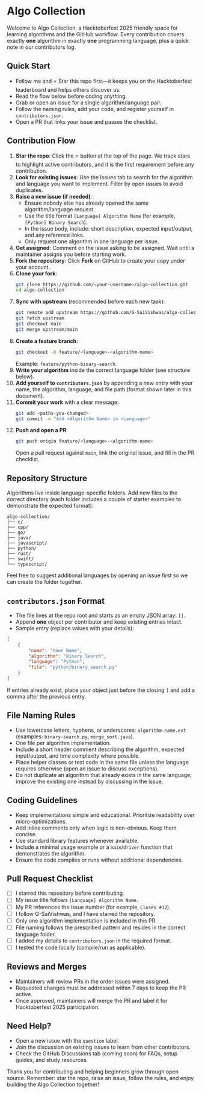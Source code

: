 # Algo Collection

Welcome to Algo Collection, a Hacktoberfest 2025 friendly space for learning algorithms and the GitHub workflow. Every contribution covers exactly **one** algorithm in exactly **one** programming language, plus a quick note in our contributors log.

## Quick Start
- Follow me and ⭐ Star this repo first—it keeps you on the Hacktoberfest leaderboard and helps others discover us.
- Read the flow below before coding anything.
- Grab or open an issue for a single algorithm/language pair.
- Follow the naming rules, add your code, and register yourself in `contributors.json`.
- Open a PR that links your issue and passes the checklist.

## Contribution Flow
1. **Star the repo**: Click the ⭐ button at the top of the page. We track stars to highlight active contributors, and it is the first requirement before any contribution.
2. **Look for existing issues**: Use the Issues tab to search for the algorithm and language you want to implement. Filter by open issues to avoid duplicates.
3. **Raise a new issue (if needed)**:
	- Ensure nobody else has already opened the same algorithm/language request.
	- Use the title format `[Language] Algorithm Name` (for example, `[Python] Binary Search`).
	- In the issue body, include: short description, expected input/output, and any reference links.
	- Only request one algorithm in one language per issue.
4. **Get assigned**: Comment on the issue asking to be assigned. Wait until a maintainer assigns you before starting work.
5. **Fork the repository**: Click **Fork** on GitHub to create your copy under your account.
6. **Clone your fork**:
	```bash
	git clone https://github.com/<your-username>/algo-collection.git
	cd algo-collection
	```
7. **Sync with upstream** (recommended before each new task):
	```bash
	git remote add upstream https://github.com/G-SaiVishwas/algo-collection.git
	git fetch upstream
	git checkout main
	git merge upstream/main
	```
8. **Create a feature branch**:
	```bash
	git checkout -b feature/<language>-<algorithm-name>
	```
	Example: `feature/python-binary-search`.
9. **Write your algorithm** inside the correct language folder (see structure below).
10. **Add yourself to `contributors.json`** by appending a new entry with your name, the algorithm, language, and file path (format shown later in this document).
11. **Commit your work** with a clear message:
    ```bash
    git add <paths-you-changed>
    git commit -m "Add <Algorithm Name> in <Language>"
    ```
12. **Push and open a PR**:
    ```bash
    git push origin feature/<language>-<algorithm-name>
    ```
    Open a pull request against `main`, link the original issue, and fill in the PR checklist.

## Repository Structure
Algorithms live inside language-specific folders. Add new files to the correct directory (each folder includes a couple of starter examples to demonstrate the expected format):

```
algo-collection/
├── c/
├── cpp/
├── go/
├── java/
├── javascript/
├── python/
├── rust/
├── swift/
└── typescript/
```

Feel free to suggest additional languages by opening an issue first so we can create the folder together.

## `contributors.json` Format
- The file lives at the repo root and starts as an empty JSON array: `[]`.
- Append **one** object per contributor and keep existing entries intact.
- Sample entry (replace values with your details):

```json
[
	{
		"name": "Your Name",
		"algorithm": "Binary Search",
		"language": "Python",
		"file": "python/binary_search.py"
	}
]
```

If entries already exist, place your object just before the closing `]` and add a comma after the previous entry.

## File Naming Rules
- Use lowercase letters, hyphens, or underscores: `algorithm-name.ext` (examples: `binary-search.py`, `merge_sort.java`).
- One file per algorithm implementation.
- Include a short header comment describing the algorithm, expected input/output, and time complexity where possible.
- Place helper classes or test code in the same file unless the language requires otherwise (open an issue to discuss exceptions).
- Do not duplicate an algorithm that already exists in the same language; improve the existing one instead by discussing in the issue.

## Coding Guidelines
- Keep implementations simple and educational. Prioritize readability over micro-optimizations.
- Add inline comments only when logic is non-obvious. Keep them concise.
- Use standard library features whenever available.
- Include a minimal usage example or a `main`/`driver` function that demonstrates the algorithm.
- Ensure the code compiles or runs without additional dependencies.

## Pull Request Checklist
- [ ] I starred this repository before contributing.
- [ ] My issue title follows `[Language] Algorithm Name`.
- [ ] My PR references the issue number (for example, `Closes #12`).
- [ ] I follow G-SaiVishwas, and I have starred the repository.
- [ ] Only one algorithm implementation is included in this PR.
- [ ] File naming follows the prescribed pattern and resides in the correct language folder.
- [ ] I added my details to `contributors.json` in the required format.
- [ ] I tested the code locally (compile/run as applicable).

## Reviews and Merges
- Maintainers will review PRs in the order issues were assigned.
- Requested changes must be addressed within 7 days to keep the PR active.
- Once approved, maintainers will merge the PR and label it for Hacktoberfest 2025 participation.

## Need Help?
- Open a new issue with the `question` label.
- Join the discussion on existing issues to learn from other contributors.
- Check the GitHub Discussions tab (coming soon) for FAQs, setup guides, and study resources.

Thank you for contributing and helping beginners grow through open source. Remember: star the repo, raise an issue, follow the rules, and enjoy building the Algo Collection together!
